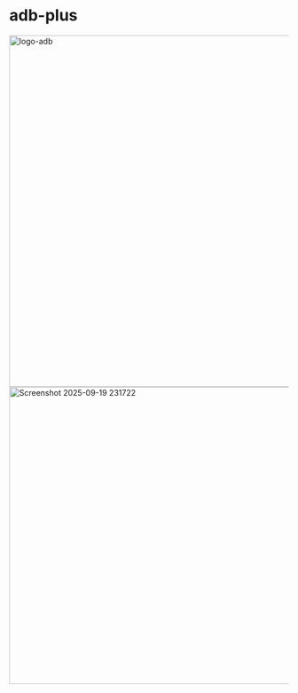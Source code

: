 # adb-plus

<img width="1248" height="634" alt="logo-adb" src="https://github.com/user-attachments/assets/b580c8df-0438-45ca-8bb0-e37a7e0727b6" />



<img width="959" height="536" alt="Screenshot 2025-09-19 231722" src="https://github.com/user-attachments/assets/df921268-0d29-4623-bede-0cf5fa0eec4b" />
